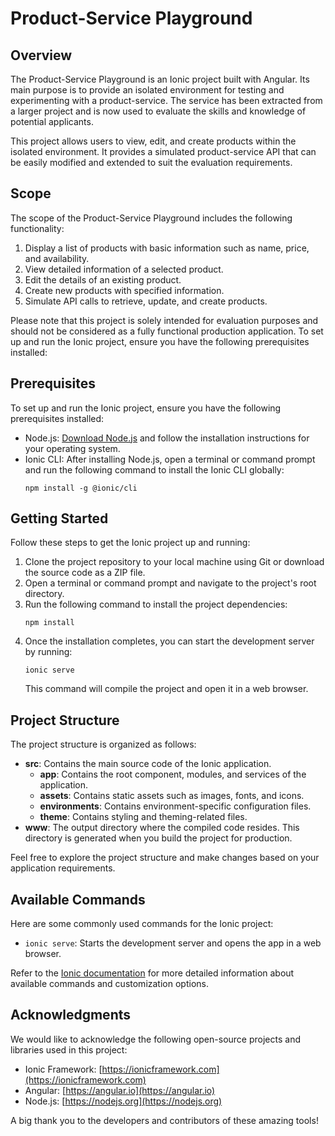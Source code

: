 # Product-Service Playground

## Overview
The Product-Service Playground is an Ionic project built with Angular. Its main purpose is to provide an isolated environment for testing and experimenting with a product-service. The service has been extracted from a larger project and is now used to evaluate the skills and knowledge of potential applicants.

This project allows users to view, edit, and create products within the isolated environment. It provides a simulated product-service API that can be easily modified and extended to suit the evaluation requirements.

## Scope
The scope of the Product-Service Playground includes the following functionality:

1. Display a list of products with basic information such as name, price, and availability.
2. View detailed information of a selected product.
3. Edit the details of an existing product.
4. Create new products with specified information.
5. Simulate API calls to retrieve, update, and create products.

Please note that this project is solely intended for evaluation purposes and should not be considered as a fully functional production application.
To set up and run the Ionic project, ensure you have the following prerequisites installed:


## Prerequisites

To set up and run the Ionic project, ensure you have the following prerequisites installed:

- Node.js: [Download Node.js](https://nodejs.org) and follow the installation instructions for your operating system.
- Ionic CLI: After installing Node.js, open a terminal or command prompt and run the following command to install the Ionic CLI globally:
  ```
  npm install -g @ionic/cli
  ```

## Getting Started

Follow these steps to get the Ionic project up and running:

1. Clone the project repository to your local machine using Git or download the source code as a ZIP file.
2. Open a terminal or command prompt and navigate to the project's root directory.
3. Run the following command to install the project dependencies:
   ```
   npm install
   ```
4. Once the installation completes, you can start the development server by running:
   ```
   ionic serve
   ```
   This command will compile the project and open it in a web browser.

## Project Structure

The project structure is organized as follows:

- **src**: Contains the main source code of the Ionic application.
  - **app**: Contains the root component, modules, and services of the application.
  - **assets**: Contains static assets such as images, fonts, and icons.
  - **environments**: Contains environment-specific configuration files.
  - **theme**: Contains styling and theming-related files.
- **www**: The output directory where the compiled code resides. This directory is generated when you build the project for production.

Feel free to explore the project structure and make changes based on your application requirements.

## Available Commands

Here are some commonly used commands for the Ionic project:

- `ionic serve`: Starts the development server and opens the app in a web browser.


Refer to the [Ionic documentation](https://ionicframework.com/docs) for more detailed information about available commands and customization options.


## Acknowledgments

We would like to acknowledge the following open-source projects and libraries used in this project:

- Ionic Framework: [https://ionicframework.com](https://ionicframework.com)
- Angular: [https://angular.io](https://angular.io)
- Node.js: [https://nodejs.org](https://nodejs.org)

A big thank you to the developers and contributors of these amazing tools!
